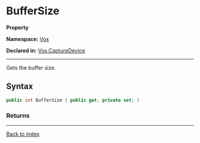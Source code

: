 # BufferSize

**Property**

**Namespace:** [Vox](Vox.md)

**Declared in:** [Vox.CaptureDevice](Vox.CaptureDevice.md)

------



Gets the buffer size.


## Syntax

```csharp
public int BufferSize { public get; private set; }
```

### Returns



------

[Back to index](index.md)